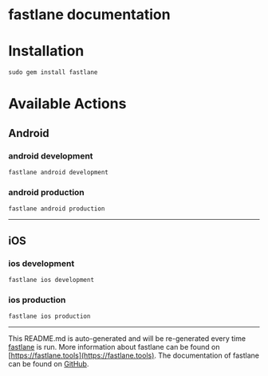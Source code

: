 fastlane documentation
================
# Installation
```
sudo gem install fastlane
```
# Available Actions
## Android
### android development
```
fastlane android development
```

### android production
```
fastlane android production
```


----

## iOS
### ios development
```
fastlane ios development
```

### ios production
```
fastlane ios production
```


----

This README.md is auto-generated and will be re-generated every time [fastlane](https://fastlane.tools) is run.
More information about fastlane can be found on [https://fastlane.tools](https://fastlane.tools).
The documentation of fastlane can be found on [GitHub](https://github.com/fastlane/fastlane/tree/master/fastlane).
